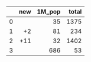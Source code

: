 |    |   new |   1M_pop |   total |
|---:|------:|---------:|--------:|
|  0 |       |       35 |    1375 |
|  1 |    +2 |       81 |     234 |
|  2 |   +11 |       32 |    1402 |
|  3 |       |      686 |      53 |